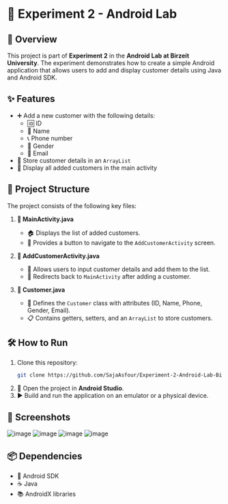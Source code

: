 # 🚀 Experiment 2 - Android Lab

## 📌 Overview
This project is part of **Experiment 2** in the **Android Lab at Birzeit University**. The experiment demonstrates how to create a simple Android application that allows users to add and display customer details using Java and Android SDK.

## ✨ Features
- ➕ Add a new customer with the following details:
  - 🆔 ID
  - 📝 Name
  - 📞 Phone number
  - 🚻 Gender
  - 📧 Email
- 📂 Store customer details in an `ArrayList`
- 📃 Display all added customers in the main activity

## 📂 Project Structure
The project consists of the following key files:

1. **📌 MainActivity.java**
   - 🏠 Displays the list of added customers.
   - 🔘 Provides a button to navigate to the `AddCustomerActivity` screen.

2. **📌 AddCustomerActivity.java**
   - 📝 Allows users to input customer details and add them to the list.
   - 🔄 Redirects back to `MainActivity` after adding a customer.

3. **📌 Customer.java**
   - 👤 Defines the `Customer` class with attributes (ID, Name, Phone, Gender, Email).
   - 📋 Contains getters, setters, and an `ArrayList` to store customers.

## 🛠️ How to Run
1. Clone this repository:
   ```sh
   git clone https://github.com/SajaAsfour/Experiment-2-Android-Lab-Birzeit-University
   ```
2. 📂 Open the project in **Android Studio**.
3. ▶️ Build and run the application on an emulator or a physical device.

## 📸 Screenshots
![image](https://github.com/user-attachments/assets/8719ecaf-4652-43d9-91fd-4ce06ee9ccba)
![image](https://github.com/user-attachments/assets/eec29876-e650-4eba-bb7d-19c9f9acce9f)
![image](https://github.com/user-attachments/assets/d7fcbfdb-10ed-49e7-92e1-14f4c6063788)
![image](https://github.com/user-attachments/assets/61c64e21-f55c-4ed4-a6cd-d47164ccd53f)

## 📦 Dependencies
- 📱 Android SDK
- ☕ Java
- 📚 AndroidX libraries
